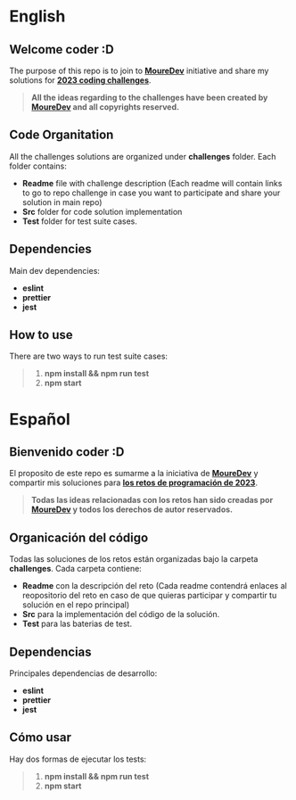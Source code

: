 # English

## Welcome coder :D

The purpose of this repo is to join to **[MoureDev](https://github.com/mouredev/)** initiative and share my solutions for **[2023 coding challenges](https://github.com/mouredev/retos-programacion-2023/)**.

> **All the ideas regarding to the challenges have been created by [MoureDev](https://github.com/mouredev/) and all copyrights reserved.**

## Code Organitation

All the challenges solutions are organized under **challenges** folder. Each folder contains:

- **Readme** file with challenge description (Each readme will contain links to go to repo challenge in case you want to participate and share your solution in main repo)
- **Src** folder for code solution implementation
- **Test** folder for test suite cases.

## Dependencies

Main dev dependencies:

- **eslint**
- **prettier**
- **jest**

## How to use

There are two ways to run test suite cases:

> 1. **npm install && npm run test**
> 2. **npm start**

# Español

## Bienvenido coder :D

El proposito de este repo es sumarme a la iniciativa de **[MoureDev](https://github.com/mouredev/)** y compartir mis soluciones para **[los retos de programación de 2023](https://github.com/mouredev/retos-programacion-2023/)**.

> **Todas las ideas relacionadas con los retos han sido creadas por [MoureDev](https://github.com/mouredev/) y todos los derechos de autor reservados.**

## Organicación del código

Todas las soluciones de los retos están organizadas bajo la carpeta **challenges**.
Cada carpeta contiene:

- **Readme** con la descripción del reto (Cada readme contendrá enlaces al reopositorio del reto en caso de que quieras participar y compartir tu solución en el repo principal)
- **Src** para la implementación del código de la solución.
- **Test** para las baterias de test.

## Dependencias

Principales dependencias de desarrollo:

- **eslint**
- **prettier**
- **jest**

## Cómo usar

Hay dos formas de ejecutar los tests:

> 1. **npm install && npm run test**
> 2. **npm start**
